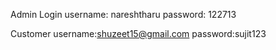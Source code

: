 Admin Login
username: nareshtharu
password: 122713

Customer
username:shuzeet15@gmail.com
password:sujit123